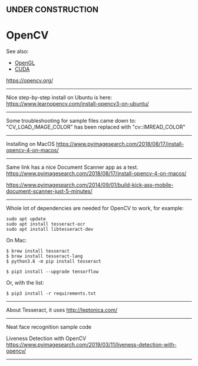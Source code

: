 

## UNDER CONSTRUCTION

# OpenCV

See also:

- [OpenGL](OpenGL.md)
- [CUDA](CUDA.md)

https://opencv.org/

---

Nice step-by-step install on Ubuntu is here:
https://www.learnopencv.com/install-opencv3-on-ubuntu/

---

Some troubleshooting for sample files came down to:
"CV_LOAD_IMAGE_COLOR" has been replaced with "cv::IMREAD_COLOR"

---

Installing on MacOS
https://www.pyimagesearch.com/2018/08/17/install-opencv-4-on-macos/

---

Same link has a nice Document Scanner app as a test.
https://www.pyimagesearch.com/2018/08/17/install-opencv-4-on-macos/

https://www.pyimagesearch.com/2014/09/01/build-kick-ass-mobile-document-scanner-just-5-minutes/

---

Whole lot of dependencies are needed for OpenCV to work, for example:

    sudo apt update
    sudo apt install tesseract-ocr
    sudo apt install libtesseract-dev

On Mac:

    $ brew install tesseract
    $ brew install tesseract-lang
    $ python3.6 -m pip install tesseract

    $ pip3 install --upgrade tensorflow

Or, with the list:

    $ pip3 install -r requirements.txt

---

About Tesseract, it uses http://leptonica.com/


---

Neat face recognition sample code

Liveness Detection with OpenCV
https://www.pyimagesearch.com/2019/03/11/liveness-detection-with-opencv/

---